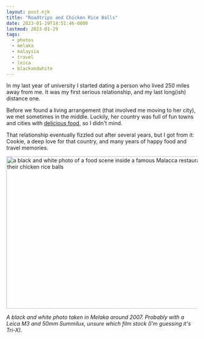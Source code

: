 ```yaml
---
layout: post.njk
title: "Roadtrips and Chicken Rice Balls"
date: 2023-01-29T14:51:46-0800
lastmod: 2023-01-29
tags:
  - photos
  - melaka
  - malaysia
  - travel
  - leica
  - blackandwhite
---
```

In my last year of university I started dating a person who lived 250 miles away from me. It was my first serious relationship, and my last long(ish) distance one. 

Before we found a living arrangement (that involved me moving to her city), we met sometimes in the middle. Luckily, her country was full of fun towns and cities with [delicious food](https://www.sgmytaxi.com/chicken-rice-balls-melaka/), so I didn't mind.

That relationship eventually fizzled out after several years, but I got from it: Cookie, a deep love for that country, and many years of happy food and travel memories.

<img src="/img/039958e313.jpg" width="600" height="401" alt="a black and white photo of a food scene inside a famous Malacca restaurant known for their chicken rice balls" />

_A black and white photo taken in Melaka around 2007. Probably with a Leica M3 and 50mm Summilux, unsure which film stock (I'm guessing it's Tri-X)._

